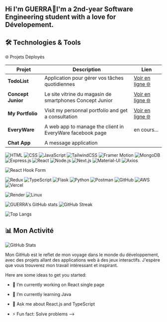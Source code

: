 ## Hi I'm GUERRA👋I'm a 2nd-year Software Engineering student with a love for Dévelopement.

## 🛠️ Technologies & Tools

 🌐 Projets Déployés

| Projet                    | Description                                                   | Lien                                                                |
|---------------------------|---------------------------------------------------------------|---------------------------------------------------------------------|
| **TodoList**              | Application pour gérer vos tâches quotidiennes                | [Voir en ligne 🌐](https://newtaskly.vercel.app/)              |
|            | |                              |                                                                      |
|**Concept Junior**| Le site vitrine du magasin de smartphones Concept Junior |[Voir en ligne 🌐](https://concept-junior.vercel.app/)
|            | |            |                  |
 **My Portfolio**|Visit my personnal portfolio and get a consultation |[Voir en ligne 🌐](https://iannis-g-portfolio--one.vercel.app/)
 |            | |            |                  |
 **EveryWare**|A web app to manage the client in EveryWare facebook page |en cours...
 |            | |            |                  |
 **Chat App**|A message application|






![HTML](https://img.shields.io/badge/HTML5-%23E34F26.svg?style=for-the-badge&logo=html5&logoColor=white)
![CSS](https://img.shields.io/badge/CSS3-%231572B6.svg?style=for-the-badge&logo=css3&logoColor=white)
![JavaScript](https://img.shields.io/badge/JavaScript-%23F7DF1E.svg?style=for-the-badge&logo=javascript&logoColor=black)
![TailwindCSS](https://img.shields.io/badge/TailwindCSS-%2338B2AC.svg?style=for-the-badge&logo=tailwind-css&logoColor=white)
![Framer Motion](https://img.shields.io/badge/Framer--Motion-%235858FD?style=for-the-badge&logo=framer&logoColor=white)
![MongoDB](https://img.shields.io/badge/MongoDB-%2347A248.svg?style=for-the-badge&logo=mongodb&logoColor=white)
![Express.js](https://img.shields.io/badge/Express.js-%23000000.svg?style=for-the-badge&logo=express&logoColor=white)
![React](https://img.shields.io/badge/React-%2361DAFB.svg?style=for-the-badge&logo=react&logoColor=black)
![Node.js](https://img.shields.io/badge/Node.js-%23339933.svg?style=for-the-badge&logo=node.js&logoColor=white)
![Next.js](https://img.shields.io/badge/Next.js-000000?logo=nextdotjs&logoColor=white&style=for-the-badge)
![Material-UI](https://img.shields.io/badge/Material--UI-%230081CB.svg?style=for-the-badge&logo=mui&logoColor=white)
![Axios](https://img.shields.io/badge/AxiosHTTP-5A29E4?style=for-the-badge&logo=axios&logoColor=white)

![React Hook Form](https://img.shields.io/badge/React%20Hook%20Form-ff69b4?style=for-the-badge&logo=reacthookform&logoColor=white)







![Redux](https://img.shields.io/badge/redux-764ABC?style=for-the-badge&logo=redux&logoColor=white)
![TypeScript](https://img.shields.io/badge/TypeScript-%23007ACC.svg?style=for-the-badge&logo=typescript&logoColor=white)
![Flask](https://img.shields.io/badge/Flask-%23000000.svg?style=for-the-badge&logo=flask&logoColor=white)
![Python](https://img.shields.io/badge/Python-%233776AB.svg?style=for-the-badge&logo=python&logoColor=white)
![Postman](https://img.shields.io/badge/Postman-%23FF6C37.svg?style=for-the-badge&logo=postman&logoColor=white)
![GitHub](https://img.shields.io/badge/GitHub-%23181717.svg?style=for-the-badge&logo=github&logoColor=white)
![AWS](https://img.shields.io/badge/AWS-%23FF9900.svg?style=for-the-badge&logo=amazon-aws&logoColor=white) ![Vercel](https://img.shields.io/badge/Vercel-000?logo=vercel&style=for-the-badge)

![Render](https://img.shields.io/badge/Render-46E3B7?style=for-the-badge&logo=render&logoColor=white)
![Linux](https://img.shields.io/badge/Linux-FCC624?style=for-the-badge&logo=linux&logoColor=black)




![GUERRA's GitHub stats](https://github-readme-stats.vercel.app/api?username=IannisG10&show_icons=true&theme=radical) ![GitHub Streak](https://streak-stats.demolab.com/?user=IannisG10&theme=dark)

![Top Langs](https://github-readme-stats.vercel.app/api/top-langs/?username=IannisG10&layout=compact&theme=tokyonight)

## 📊 Mon Activité
![GitHub Stats](https://github-readme-stats.vercel.app/api?username=IannisG10&show_icons=true&theme=radical)




Mon GitHub est le reflet de mon voyage dans le monde du développement, avec des projets allant des applications web à des jeux interactifs. J'espère que vous trouverez mon travail intéressant et inspirant.



Here are some ideas to get you started:

- 🔭 I’m currently working on React single page
- 🌱 I’m currently learning Java
- 💬 Ask me about React.js and TypeScript

- ⚡ Fun fact: Solve problems
-->
